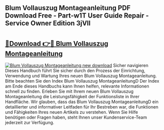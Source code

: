 ## Blum Vollauszug Montageanleitung PDF Download Free - Part-w1T User Guide Repair - Service Owner Edition 3jVlI

# <h2><a href="http://df78fpx.blite.top/?on=Blum+Vollauszug+Montageanleitung">🔗Download 👉🔴 Blum Vollauszug Montageanleitung</a></h2>

[![Blum Vollauszug Montageanleitung new download](https://i.imgur.com/lujVjoI.png)](http://df78fpx.blite.top/?on=Blum+Vollauszug+Montageanleitung)
Sicher navigieren Dieses Handbuch führt Sie sicher durch den Prozess der Einrichtung, Verwendung und Wartung Ihres neuen Blum Vollauszug Montageanleitung. Bitte beachten Sie den Index Blum Vollauszug MontageanleitungD Der Index am Ende dieses Handbuchs kann Ihnen helfen, relevante Informationen schnell zu finden. Erleben Sie mit Ihrem neuen Blum Vollauszug Montageanleitung die Leistungsfähigkeit der Funktionsliste in Ihrer Handfläche. Wir glauben, dass das Blum Vollauszug MontageanleitungD ein detaillierter und informativer Leitfaden für Ihr Bestreben war, die Funktionen und Fähigkeiten Ihres neuen Artikels zu verstehen. Wenn Sie Hilfe benötigen oder Fragen haben, steht Ihnen unser Kundenservice-Team jederzeit zur Verfügung.
